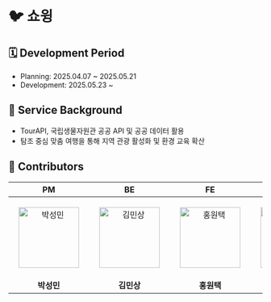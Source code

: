 # 🐦 쇼윙

## 🗓️ Development Period
- Planning: 2025.04.07 ~ 2025.05.21
- Development: 2025.05.23 ~


## 📖 Service Background
- TourAPI, 국립생물자원관 공공 API 및 공공 데이터 활용
- 탐조 중심 맞춤 여행을 통해 지역 관광 활성화 및 환경 교육 확산

## 👀 Contributors
<div align="center">
<table>
<thead>
<tr>
<th align="center">PM</th>
<th align="center">BE</th>
<th align="center">FE</th>
<th align="center">Design</th>
</tr>
</thead>
<tbody>
<tr>
<td align="center" style="padding: 20px;">
  <a href="https://github.com/boroboro01" target="_blank" rel="noopener noreferrer nofollow">
    <img src="https://avatars.githubusercontent.com/u/98679575?v=4" alt="박성민" width="120" height="120" style="max-width: 100%;">
  </a>
</td>
<td align="center" style="padding: 20px;">
  <a href="https://github.com/MinSang22Kim" target="_blank" rel="noopener noreferrer nofollow">
    <img src="https://avatars.githubusercontent.com/u/129925473?v=4" alt="김민상" width="120" height="120" style="max-width: 100%;">
  </a>
</td>
<td align="center" style="padding: 20px;">
  <a href="https://github.com/hoyadong1" target="_blank" rel="noopener noreferrer nofollow">
    <img src="https://avatars.githubusercontent.com/u/128725201?v=4" alt="홍원택" width="120" height="120" style="max-width: 100%;">
  </a>
</td>
<td align="center" style="padding: 20px;">
  <a href="https://github.com/lucia" target="_blank" rel="noopener noreferrer nofollow">
    <img src="https://avatars.githubusercontent.com/u/lucia?v=4" alt="김루시아" width="120" height="120" style="max-width: 100%;">
  </a>
</td>
</tr>
<tr>
<td align="center"><b>박성민</b></td>
<td align="center"><b>김민상</b></td>
<td align="center"><b>홍원택</b></td>
<td align="center"><b>김루시아</b></td>
</tr>
</tbody>
</table>
</div>

